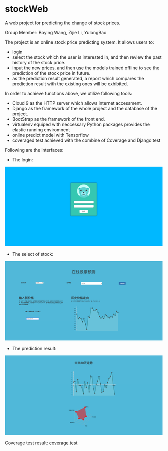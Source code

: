 # stockWeb
A web project for predicting the change of stock prices.

Group Member:
    Boying Wang, Zijie Li, YulongBao

The project is an online stock price predicting system. It allows users to:
* login
* select the stock which the user is interested in, and then review the past history of the stock price.
* input the new prices, and then use the models trained offline to see the prediction of the stock price in future.
* as the prediction result generated, a report which compares the prediction result with the existing ones will be exhibited.

In order to achieve functions above, we utilize following tools:
* Cloud 9 as the HTTP server which allows internet accessment.
* Django as the framework of the whole project and the database of the project.
* BootStrap as the framework of the front end.
* virtualenv equiped with neccessary Python packages provides the elastic running enviromnent
* online predict model with Tensorflow
* coveraged test achieved with the combine of Coverage and Django.test

Following are the interfaces:

* The login:
<img src="/pic/login.png" width="700">

* The select of stock:
<img src="/pic/predict.png" width="700">

* The prediction result:
<img src="/pic/judge.png" width="700">

Coverage test result:
[coverage test](http://htmlpreivew.github.com/?https://github.com/lizj14/stockWeb/coverage_test/index.html)
